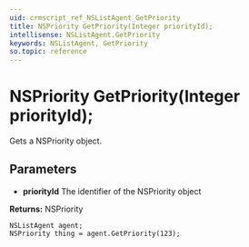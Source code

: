 ```yaml
---
uid: crmscript_ref_NSListAgent_GetPriority
title: NSPriority GetPriority(Integer priorityId);
intellisense: NSListAgent.GetPriority
keywords: NSListAgent, GetPriority
so.topic: reference
---
```


# NSPriority GetPriority(Integer priorityId);

Gets a NSPriority object.

## Parameters

* **priorityId** The identifier of the NSPriority object

**Returns:** NSPriority

```crmscript
NSListAgent agent;
NSPriority thing = agent.GetPriority(123);
```

